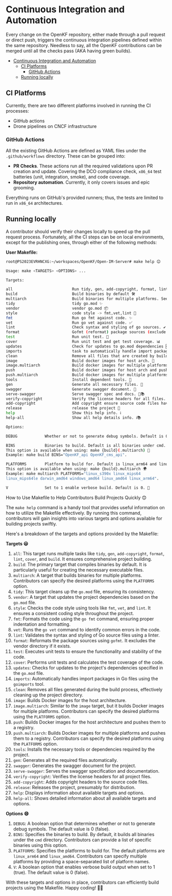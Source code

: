 # Continuous Integration and Automation

Every change on the OpenKF repository, either made through a pull request or direct push, triggers the continuous integration pipelines defined within the same repository. Needless to say, all the OpenKF contributions can be merged until all the checks pass (AKA having green builds).

- [Continuous Integration and Automation](#continuous-integration-and-automation)
  - [CI Platforms](#ci-platforms)
    - [GitHub Actions](#github-actions)
  - [Running locally](#running-locally)

## CI Platforms

Currently, there are two different platforms involved in running the CI processes:

- GitHub actions
- Drone pipelines on CNCF infrastructure

### GitHub Actions

All the existing GitHub Actions are defined as YAML files under the `.github/workflows` directory. These can be grouped into:

- **PR Checks**. These actions run all the required validations upon PR creation and update. Covering the DCO compliance check, `x86_64` test batteries (unit, integration, smoke), and code coverage.
- **Repository automation**. Currently, it only covers issues and epic grooming.

Everything runs on GitHub's provided runners; thus, the tests are limited to run in `x86_64` architectures.


## Running locally

A contributor should verify their changes locally to speed up the pull request process. Fortunately, all the CI steps can be on local environments, except for the publishing ones, through either of the following methods:

**User Makefile:**
```bash
root@PS2023EVRHNCXG:~/workspaces/OpenKF/Open-IM-Server# make help 😊

Usage: make <TARGETS> <OPTIONS> ...

Targets:

all                          Run tidy, gen, add-copyright, format, lint, cover, build 🚀
build                        Build binaries by default 🛠️
multiarch                    Build binaries for multiple platforms. See option PLATFORMS. 🌍
tidy                         tidy go.mod ✨
vendor                       vendor go.mod 📦
style                        code style -> fmt,vet,lint 💅
fmt                          Run go fmt against code. ✨
vet                          Run go vet against code. ✅
lint                         Check syntax and styling of go sources. ✔️
format                       Gofmt (reformat) package sources (exclude vendor dir if existed). 🔄
test                         Run unit test. 🧪
cover                        Run unit test and get test coverage. 📊
updates                      Check for updates to go.mod dependencies 🆕
imports                      task to automatically handle import packages in Go files using goimports tool 📥
clean                        Remove all files that are created by building. 🗑️
image                        Build docker images for host arch. 🐳
image.multiarch              Build docker images for multiple platforms. See option PLATFORMS. 🌍🐳
push                         Build docker images for host arch and push images to registry. 📤🐳
push.multiarch               Build docker images for multiple platforms and push images to registry. 🌍📤🐳
tools                        Install dependent tools. 🧰
gen                          Generate all necessary files. 🧩
swagger                      Generate swagger document. 📖
serve-swagger                Serve swagger spec and docs. 🚀📚
verify-copyright             Verify the license headers for all files. ✅
add-copyright                Add copyright ensure source code files have license headers. 📄
release                      release the project 🎉
help                         Show this help info. ℹ️
help-all                     Show all help details info. ℹ️📚

Options:

DEBUG            Whether or not to generate debug symbols. Default is 0. ❓

BINS             Binaries to build. Default is all binaries under cmd. 🛠️
This option is available when using: make {build}(.multiarch) 🧰
Example: make build BINS="OpenKF_api OpenKF_cms_api".

PLATFORMS        Platform to build for. Default is linux_arm64 and linux_amd64. 🌍
This option is available when using: make {build}.multiarch 🌍
Example: make multiarch PLATFORMS="linux_s390x linux_mips64
linux_mips64le darwin_amd64 windows_amd64 linux_amd64 linux_arm64".

V                Set to 1 enable verbose build. Default is 0. 📝
```


How to Use Makefile to Help Contributors Build Projects Quickly 😊

The `make help` command is a handy tool that provides useful information on how to utilize the Makefile effectively. By running this command, contributors will gain insights into various targets and options available for building projects swiftly.

Here's a breakdown of the targets and options provided by the Makefile:

**Targets 😃**

1. `all`: This target runs multiple tasks like `tidy`, `gen`, `add-copyright`, `format`, `lint`, `cover`, and `build`. It ensures comprehensive project building.
2. `build`: The primary target that compiles binaries by default. It is particularly useful for creating the necessary executable files.
3. `multiarch`: A target that builds binaries for multiple platforms. Contributors can specify the desired platforms using the `PLATFORMS` option.
4. `tidy`: This target cleans up the `go.mod` file, ensuring its consistency.
5. `vendor`: A target that updates the project dependencies based on the `go.mod` file.
6. `style`: Checks the code style using tools like `fmt`, `vet`, and `lint`. It ensures a consistent coding style throughout the project.
7. `fmt`: Formats the code using the `go fmt` command, ensuring proper indentation and formatting.
8. `vet`: Runs the `go vet` command to identify common errors in the code.
9. `lint`: Validates the syntax and styling of Go source files using a linter.
10. `format`: Reformats the package sources using `gofmt`. It excludes the vendor directory if it exists.
11. `test`: Executes unit tests to ensure the functionality and stability of the code.
12. `cover`: Performs unit tests and calculates the test coverage of the code.
13. `updates`: Checks for updates to the project's dependencies specified in the `go.mod` file.
14. `imports`: Automatically handles import packages in Go files using the `goimports` tool.
15. `clean`: Removes all files generated during the build process, effectively cleaning up the project directory.
16. `image`: Builds Docker images for the host architecture.
17. `image.multiarch`: Similar to the `image` target, but it builds Docker images for multiple platforms. Contributors can specify the desired platforms using the `PLATFORMS` option.
18. `push`: Builds Docker images for the host architecture and pushes them to a registry.
19. `push.multiarch`: Builds Docker images for multiple platforms and pushes them to a registry. Contributors can specify the desired platforms using the `PLATFORMS` option.
20. `tools`: Installs the necessary tools or dependencies required by the project.
21. `gen`: Generates all the required files automatically.
22. `swagger`: Generates the swagger document for the project.
23. `serve-swagger`: Serves the swagger specification and documentation.
24. `verify-copyright`: Verifies the license headers for all project files.
25. `add-copyright`: Adds copyright headers to the source code files.
26. `release`: Releases the project, presumably for distribution.
27. `help`: Displays information about available targets and options.
28. `help-all`: Shows detailed information about all available targets and options.

**Options 😄**

1. `DEBUG`: A boolean option that determines whether or not to generate debug symbols. The default value is 0 (false).
2. `BINS`: Specifies the binaries to build. By default, it builds all binaries under the `cmd` directory. Contributors can provide a list of specific binaries using this option.
3. `PLATFORMS`: Specifies the platforms to build for. The default platforms are `linux_arm64` and `linux_amd64`. Contributors can specify multiple platforms by providing a space-separated list of platform names.
4. `V`: A boolean option that enables verbose build output when set to 1 (true). The default value is 0 (false).

With these targets and options in place, contributors can efficiently build projects using the Makefile. Happy coding! 🚀😊
